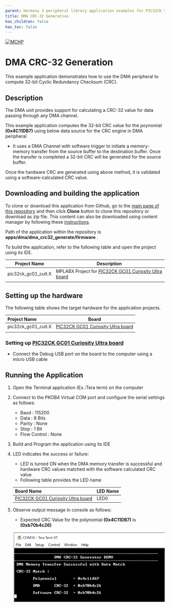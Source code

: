 ```yaml
---
parent: Harmony 3 peripheral library application examples for PIC32CK SG/GC Family
title: DMA CRC-32 Generation
has_children: false
has_toc: false
---
```


[![MCHP](https://www.microchip.com/ResourcePackages/Microchip/assets/dist/images/logo.png)](https://www.microchip.com)

# DMA CRC-32 Generation

This example application demonstrates how to use the DMA peripheral to compute 32-bit Cyclic Redundancy Checksum (CRC).

## Description

The DMA unit provides support for calculating a CRC-32 value for data passing through any DMA channel.

This example application computes the 32-bit CRC value for the poynomial **(0x4C11DB7)** using below data source for the CRC engine in DMA peripheral

 - It uses a DMA Channel with software trigger to initiate a memory-memory transfer from the source buffer to the destination buffer. Once the transfer is completed a 32-bit CRC will be generated for the source buffer.

Once the hardware CRC are generated using above method, it is validated using a software-calculated CRC value.

## Downloading and building the application

To clone or download this application from Github, go to the [main page of this repository](https://github.com/Microchip-MPLAB-Harmony/csp_apps_pic32ck_sg_gc) and then click **Clone** button to clone this repository or download as zip file.
This content can also be downloaded using content manager by following these [instructions](https://github.com/Microchip-MPLAB-Harmony/contentmanager/wiki).

Path of the application within the repository is **apps/dma/dma_crc32_generate/firmware** .

To build the application, refer to the following table and open the project using its IDE.

| Project Name      | Description                                    |
| ----------------- | ---------------------------------------------- |
| pic32ck_gc01_cult.X    | MPLABX Project for [PIC32CK GC01 Curiosity Ultra board]()|
|||

## Setting up the hardware

The following table shows the target hardware for the application projects.

| Project Name| Board|
|:---------|:---------:|
| pic32ck_gc01_cult.X    | [PIC32CK GC01 Curiosity Ultra board]()|
|||

### Setting up [PIC32CK GC01 Curiosity Ultra board]()

- Connect the Debug USB port on the board to the computer using a micro USB cable

## Running the Application

1. Open the Terminal application (Ex.:Tera term) on the computer
2. Connect to the PKOB4 Virtual COM port and configure the serial settings as follows:
    - Baud : 115200
    - Data : 8 Bits
    - Parity : None
    - Stop : 1 Bit
    - Flow Control : None
3. Build and Program the application using its IDE
4. LED indicates the success or failure:
    - LED is turned ON when the DMA memory transfer is successful and hardware CRC values matched with the software calculated CRC value
    - Following table provides the LED name

    | Board Name | LED Name |
    |------------| -------- |
    |[PIC32CK GC01 Curiosity Ultra board]() | LED0 |

5. Observe output message in console as follows:
    - Expected CRC Value for the polynomial **(0x4C11DB7)** is **(0xb70b4c26)**

    ![output](images/output_dmac_crc32_generate.png)
